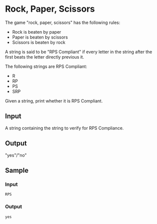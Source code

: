 # Rock, Paper, Scissors

The game "rock, paper, scissors" has the following rules:

- Rock is beaten by paper
- Paper is beaten by scissors
- Scissors is beaten by rock

A string is said to be "RPS Compliant" if every letter in the string after the first beats the letter directly previous it.

The following strings are RPS Compliant:

- R
- RP
- PS
- SRP

Given a string, print whether it is RPS Compliant.

## Input

A string containing the string to verify for RPS Compliance.

## Output

"yes"/"no"

## Sample
### Input
```
RPS
```
### Output
```
yes
```

